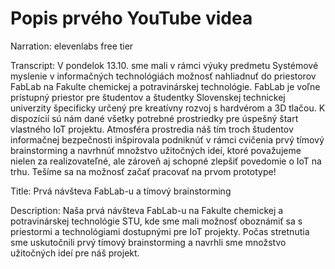 # Popis prvého YouTube videa

Narration: elevenlabs free tier

Transcript: V pondelok 13.10. sme mali v rámci výuky predmetu Systémové myslenie v informačných technológiách možnosť nahliadnuť do priestorov FabLab na Fakulte chemickej a potravinárskej technológie. FabLab je voľne prístupný priestor pre študentov a študentky Slovenskej technickej univerzity špecificky určený pre kreatívny rozvoj s hardvérom a 3D tlačou. K dispozícií sú nám dané všetky potrebné prostriedky pre úspešný štart vlastného IoT projektu. Atmosféra prostredia náš tím troch študentov informačnej bezpečnosti inšpirovala podniknúť v rámci cvičenia prvý tímový brainstorming a navrhnúť množstvo užitočných ideí, ktoré považujeme nielen za realizovateľné, ale zároveň aj schopné zlepšiť povedomie o IoT na trhu. Tešíme sa na možnosť začať pracovať na prvom prototype!

Title: Prvá návšteva FabLab-u a tímový brainstorming

Description: Naša prvá návšteva FabLab-u na Fakulte chemickej a potravinárskej technológie STU, kde sme mali možnosť oboznámiť sa s priestormi a technológiami dostupnými pre IoT projekty. Počas stretnutia sme uskutočnili prvý tímový brainstorming a navrhli sme množstvo užitočných ideí pre náš projekt.
